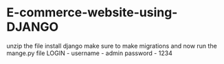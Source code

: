 # E-commerce-website-using-DJANGO
unzip the file 
install django 
make sure to make migrations 
and now run the mange.py file 
LOGIN - username - admin  password - 1234
